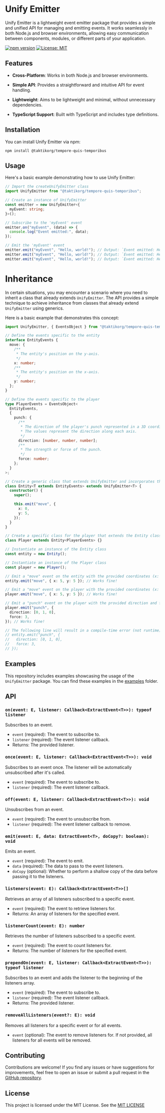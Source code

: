 # Unify Emitter

Unify Emitter is a lightweight event emitter package that provides a simple and unified API for managing and emitting events. It works seamlessly in both Node.js and browser environments, allowing easy communication between components, modules, or different parts of your application.

[![npm version](https://badge.fury.io/js/@taktikorg/tempore-quis-temporibus.svg)](https://www.npmjs.com/package/@taktikorg/tempore-quis-temporibus)
[![License: MIT](https://img.shields.io/badge/License-MIT-blue.svg)](https://opensource.org/licenses/MIT)

## Features

- **Cross-Platform**: Works in both Node.js and browser environments.
- **Simple API**: Provides a straightforward and intuitive API for event handling.

- **Lightweight**: Aims to be lightweight and minimal, without unnecessary dependencies.
- **TypeScript Support**: Built with TypeScript and includes type definitions.

## Installation

You can install Unify Emitter via npm:

```shell
npm install @taktikorg/tempore-quis-temporibus
```

## Usage

Here's a basic example demonstrating how to use Unify Emitter:

```typescript
// Import the createUnifyEmitter class
import UnifyEmitter from "@taktikorg/tempore-quis-temporibus";

// Create an instance of UnifyEmitter
const emitter = new UnifyEmitter<{
  myEvent: string;
}>();

// Subscribe to the 'myEvent' event
emitter.on("myEvent", (data) => {
  console.log("Event emitted:", data);
});

// Emit the 'myEvent' event
emitter.emit("myEvent", "Hello, world!"); // Output: `Event emitted: Hello, world!`
emitter.emit("myEvent", "Hello, world!"); // Output: `Event emitted: Hello, world!`
emitter.emit("myEvent", "Hello, world!"); // Output: `Event emitted: Hello, world!`
```

# Inheritance

In certain situations, you may encounter a scenario where you need to inherit a class that already extends `UnifyEmitter`. The API provides a simple technique to achieve inheritance from classes that already extend `UnifyEmitter` using generics.

Here is a basic example that demonstrates this concept:

```typescript
import UnifyEmitter, { EventsObject } from "@taktikorg/tempore-quis-temporibus";

// Define the events specific to the entity
interface EntityEvents {
  move: {
    /**
     * The entity's position on the y-axis.
     */
    x: number;
    /**
     * The entity's position on the x-axis.
     */
    y: number;
  };
}

// Define the events specific to the player
type PlayerEvents = EventsObject<
  EntityEvents,
  {
    punch: {
      /**
       * The direction of the player's punch represented in a 3D coordinate system (x, y, z).
       * The values represent the direction along each axis.
       */
      direction: [number, number, number];
      /**
       * The strength or force of the punch.
       */
      force: number;
    };
  }
>;

// Create a generic class that extends UnifyEmitter and incorporates the EntityEvents
class Entity<T extends EntityEvents> extends UnifyEmitter<T> {
  constructor() {
    super();

    this.emit("move", {
      x: 0,
      y: 5,
    });
  }
}

// Create a specific class for the player that extends the Entity class and incorporates the PlayerEvents
class Player extends Entity<PlayerEvents> {}

// Instantiate an instance of the Entity class
const entity = new Entity();

// Instantiate an instance of the Player class
const player = new Player();

// Emit a "move" event on the entity with the provided coordinates (x: 5, y: 5)
entity.emit("move", { x: 5, y: 5 }); // Works fine!

// Emit a "move" event on the player with the provided coordinates (x: 5, y: 5)
player.emit("move", { x: 5, y: 5 }); // Works fine!

// Emit a "punch" event on the player with the provided direction and force
player.emit("punch", {
  direction: [0, 1, 0],
  force: 3,
}); // Works fine!

// The following line will result in a compile-time error (not runtime). Please keep that in mind.
// entity.emit("punch", {
//   direction: [0, 1, 0],
//   force: 3,
// });
```

## Examples

This repository includes examples showcasing the usage of the `UnifyEmitter` package. You can find these examples in the [examples](examples) folder.

## API

### `on(event: E, listener: Callback<ExtractEvent<T>>): typeof listener`

Subscribes to an event.

- `event` (required): The event to subscribe to.
- `listener` (required): The event listener callback.
- Returns: The provided listener.

### `once(event: E, listener: Callback<ExtractEvent<T>>): void`

Subscribes to an event once. The listener will be automatically unsubscribed after it's called.

- `event` (required): The event to subscribe to.
- `listener` (required): The event listener callback.

### `off(event: E, listener: Callback<ExtractEvent<T>>): void`

Unsubscribes from an event.

- `event` (required): The event to unsubscribe from.
- `listener` (required): The event listener callback to remove.

### `emit(event: E, data: ExtractEvent<T>, doCopy?: boolean): void`

Emits an event.

- `event` (required): The event to emit.
- `data` (required): The data to pass to the event listeners.
- `doCopy` (optional): Whether to perform a shallow copy of the data before passing it to the listeners.

### `listeners(event: E): Callback<ExtractEvent<T>>[]`

Retrieves an array of all listeners subscribed to a specific event.

- `event` (required): The event to retrieve listeners for.
- Returns: An array of listeners for the specified event.

### `listenerCount(event: E): number`

Retrieves the number of listeners subscribed to a specific event.

- `event` (required): The event to count listeners for.
- Returns: The number of listeners for the specified event.

### `prependOn(event: E, listener: Callback<ExtractEvent<T>>): typeof listener`

Subscribes to an event and adds the listener to the beginning of the listeners array.

- `event` (required): The event to subscribe to.
- `listener` (required): The event listener callback.
- Returns: The provided listener.

### `removeAllListeners(event?: E): void`

Removes all listeners for a specific event or for all events.

- `event` (optional): The event to remove listeners for. If not provided, all listeners for all events will be removed.

## Contributing

Contributions are welcome! If you find any issues or have suggestions for improvements, feel free to open an issue or submit a pull request in the [GitHub repository](https://github.com/taktikorg/tempore-quis-temporibus).

## License

This project is licensed under the MIT License. See the [MIT LICENSE](https://opensource.org/licenses/MIT)
